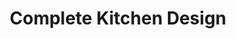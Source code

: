 ---
title: "Complete Kitchen Design"
url: /saint-clair-shores/complete-kitchen-design/
shop: kitchen
---